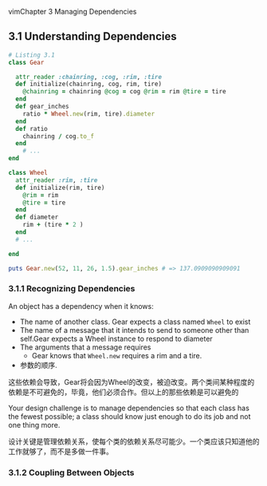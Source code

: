 vimChapter 3 Managing Dependencies



## 3.1 Understanding Dependencies

```ruby
# Listing 3.1
class Gear

  attr_reader :chainring, :cog, :rim, :tire
  def initialize(chainring, cog, rim, tire)
    @chainring = chainring @cog = cog @rim = rim @tire = tire
  end
  def gear_inches 
    ratio * Wheel.new(rim, tire).diameter
  end
  def ratio 
    chainring / cog.to_f
  end
    # ...
end

class Wheel
  attr_reader :rim, :tire
  def initialize(rim, tire)
    @rim = rim
    @tire = tire
  end
  def diameter 
    rim + (tire * 2 )
  end
  # ...

end

puts Gear.new(52, 11, 26, 1.5).gear_inches # => 137.0909090909091
```



### 3.1.1 Recognizing Dependencies

An object has a dependency when it knows:

* The name of another class. Gear expects a class named `Wheel` to exist
* The name of a message that it intends to send to someone other than self.Gear expects a Wheel instance to respond to diameter
* The arguments that a message requires
  * Gear knows that `Wheel.new` requires a rim and a tire.
* 参数的顺序.

这些依赖会导致，Gear将会因为Wheel的改变，被迫改变。两个类间某种程度的依赖是不可避免的，毕竟，他们必须合作。但以上的那些依赖是可以避免的

Your design challenge is to manage dependencies so that each class has the fewest possible; a class should know just enough to do its job and not one thing more.

设计关键是管理依赖关系，使每个类的依赖关系尽可能少。一个类应该只知道他的工作就够了，而不是多做一件事。

### 3.1.2 Coupling Between Objects

